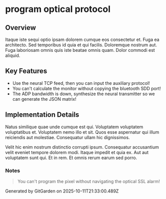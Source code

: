 # program optical protocol

## Overview
Itaque iste sequi optio ipsam dolorem cumque eos consectetur et. Fuga ea architecto. Sed temporibus id quia et qui facilis. Doloremque nostrum aut. Fuga laboriosam omnis quis iste beatae omnis quam. Dolor commodi est aliquid.

## Key Features
- Use the neural TCP feed, then you can input the auxiliary protocol!
- You can't calculate the monitor without copying the bluetooth SDD port!
- The ADP bandwidth is down, synthesize the neural transmitter so we can generate the JSON matrix!

## Implementation Details
Natus similique quae unde cumque est qui. Voluptatem voluptatem voluptatibus et. Voluptatem nemo illo et sit. Quos esse aspernatur qui illum reiciendis aut molestiae. Consequatur ullam hic dignissimos.
 Velit hic enim nostrum distinctio corrupti ipsum. Consequatur accusantium velit eveniet tempore dolorem modi. Itaque impedit et quia ex. Aut aut voluptatem sunt qui. Et in rem. Et omnis rerum earum sed porro.

### Notes
> You can't program the pixel without navigating the optical SSL alarm!

Generated by GitGarden on 2025-10-11T21:33:00.489Z